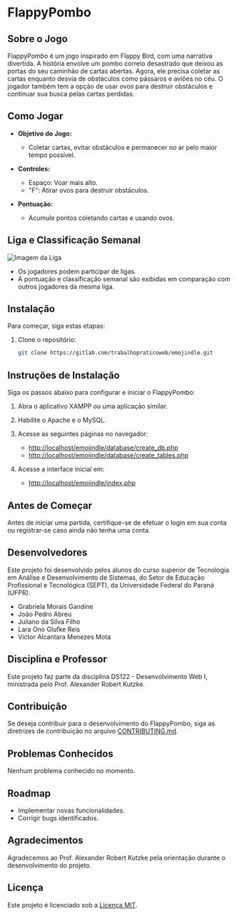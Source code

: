 # FlappyPombo

## Sobre o Jogo

FlappyPombo é um jogo inspirado em Flappy Bird, com uma narrativa divertida. A história envolve um pombo correio desastrado que deixou as portas do seu caminhão de cartas abertas. Agora, ele precisa coletar as cartas enquanto desvia de obstáculos como pássaros e aviões no céu. O jogador também tem a opção de usar ovos para destruir obstáculos e continuar sua busca pelas cartas perdidas.

## Como Jogar

- **Objetivo do Jogo:**
  - Coletar cartas, evitar obstáculos e permanecer no ar pelo maior tempo possível.

- **Controles:**
  - Espaço: Voar mais alto.
  - "F": Atirar ovos para destruir obstáculos.

- **Pontuação:**
  - Acumule pontos coletando cartas e usando ovos.

## Liga e Classificação Semanal

![Imagem da Liga](URL_da_Imagem_Liga)

- Os jogadores podem participar de ligas.
- A pontuação e classificação semanal são exibidas em comparação com outros jogadores da mesma liga.

## Instalação

Para começar, siga estas etapas:

1. Clone o repositório:
   ```bash
   git clone https://gitlab.com/trabalhopraticoweb/emojindle.git
## Instruções de Instalação

Siga os passos abaixo para configurar e iniciar o FlappyPombo:

1. Abra o aplicativo XAMPP ou uma aplicação similar.

2. Habilite o Apache e o MySQL.

3. Acesse as seguintes páginas no navegador:
   - [http://localhost/emojindle/database/create_db.php](http://localhost/emojindle/database/create_db.php)
   - [http://localhost/emojindle/database/create_tables.php](http://localhost/emojindle/database/create_tables.php)

4. Acesse a interface inicial em:
   - [http://localhost/emojindle/index.php](http://localhost/emojindle/index.php)

## Antes de Começar

Antes de iniciar uma partida, certifique-se de efetuar o login em sua conta ou registrar-se caso ainda não tenha uma conta.

## Desenvolvedores

Este projeto foi desenvolvido pelos alunos do curso superior de Tecnologia em Análise e Desenvolvimento de Sistemas, do Setor de Educação Profissional e Tecnológica (SEPT), da Universidade Federal do Paraná (UFPR).

- Grabriela Morais Gandine
- João Pedro Abreu
- Juliano da Silva Filho
- Lara Ono Glufke Reis
- Victor Alcantara Menezes Mota

## Disciplina e Professor

Este projeto faz parte da disciplina DS122 - Desenvolvimento Web I, ministrada pelo Prof. Alexander Robert Kutzke.

## Contribuição

Se deseja contribuir para o desenvolvimento do FlappyPombo, siga as diretrizes de contribuição no arquivo [CONTRIBUTING.md](CONTRIBUTING.md).

## Problemas Conhecidos

Nenhum problema conhecido no momento.

## Roadmap

- Implementar novas funcionalidades.
- Corrigir bugs identificados.

## Agradecimentos

Agradecemos ao Prof. Alexander Robert Kutzke pela orientação durante o desenvolvimento do projeto.

## Licença

Este projeto é licenciado sob a [Licença MIT](LICENSE).

